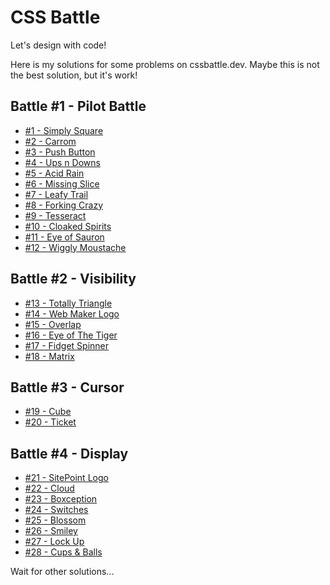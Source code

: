 # CSS Battle

Let's design with code! 

Here is my solutions for some problems on cssbattle.dev. Maybe this is not the best solution, but it's work!

## Battle #1 - Pilot Battle
- [#1 - Simply Square](./solutions/1-pilot-battle/1-simply-square.md)
- [#2 - Carrom](./solutions/1-pilot-battle/2-carrom.md)
- [#3 - Push Button](./solutions/1-pilot-battle/3-push-button.md)
- [#4 - Ups n Downs](./solutions/1-pilot-battle/4-ups-n-downs.md)
- [#5 - Acid Rain](./solutions/1-pilot-battle/5-acid-rain.md)
- [#6 - Missing Slice](./solutions/1-pilot-battle/6-missing-slice.md)
- [#7 - Leafy Trail](./solutions/1-pilot-battle/7-leafy-trail.md)
- [#8 - Forking Crazy](./solutions/1-pilot-battle/8-forking-crazy.md)
- [#9 - Tesseract](./solutions/1-pilot-battle/9-tesseract.md)
- [#10 - Cloaked Spirits](./solutions/1-pilot-battle/10-cloaked-spirits.md)
- [#11 - Eye of Sauron](./solutions/1-pilot-battle/11-eye-of-sauron.md)
- [#12 - Wiggly Moustache](./solutions/1-pilot-battle/12-wiggly-moustache.md)

## Battle #2 - Visibility
- [#13 - Totally Triangle](./solutions/2-visibility/13-totally-triangle.md)
- [#14 - Web Maker Logo](./solutions/2-visibility/14-web-maker-logo.md)
- [#15 - Overlap](./solutions/2-visibility/15-overlap.md)
- [#16 - Eye of The Tiger](./solutions/2-visibility/16-eye-of-the-tiger.md)
- [#17 - Fidget Spinner](./solutions/2-visibility/17-fidget-spinner.md)
- [#18 - Matrix](./solutions/2-visibility/18-matrix.md)

## Battle #3 - Cursor
- [#19 - Cube](./solutions/3-cursor/19-cube.md)
- [#20 - Ticket](./solutions/3-cursor/20-ticket.md)

## Battle #4 - Display
- [#21 - SitePoint Logo](./solutions/4-display/21-sitepoint-logo.md)
- [#22 - Cloud](./solutions/4-display/22-cloud.md)
- [#23 - Boxception](./solutions/4-display/23-boxception.md)
- [#24 - Switches](./solutions/4-display/24-switches.md)
- [#25 - Blossom](./solutions/4-display/25-blossom.md)
- [#26 - Smiley](./solutions/4-display/26-smiley.md)
- [#27 - Lock Up](./solutions/4-display/27-lock-up.md)
- [#28 - Cups & Balls](./solutions/4-display/28-cups-&-balls.md)

Wait for other solutions...